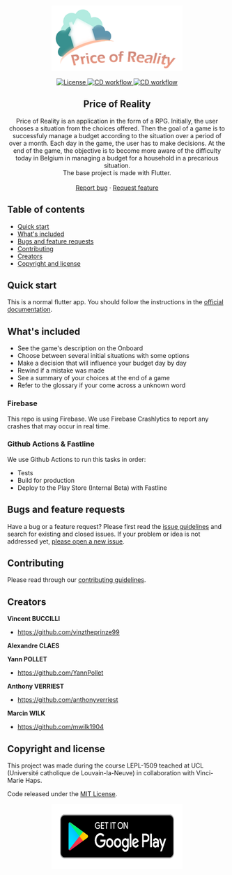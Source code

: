 <p align="center">
  <a>
    <img src="./assets/images/priceofreality_clear.png" alt="Logo" width=300 height=150>
  </a>
  <div align="center">
    <a href="https://img.shields.io/github/license/priceofreality/flutter-app"><img src="https://img.shields.io/github/license/priceofreality/flutter-app" alt="License"/>
    </a>
    <a href="https://img.shields.io/github/workflow/status/priceofreality/flutter-app/CD"><img src="https://img.shields.io/github/workflow/status/priceofreality/flutter-app/CD" alt="CD workflow"/>
    </a>
    <a href="https://img.shields.io/github/last-commit/priceofreality/flutter-app"><img src="https://img.shields.io/github/last-commit/priceofreality/flutter-app" alt="CD workflow"/>
    </a>
</div>
  <h2 align="center">Price of Reality</h2>

  <p align="center">
    Price of Reality is an application in the form of a RPG. Initially, the user chooses a situation  from the choices offered. Then the goal of a game is to successfuly manage a budget according to the situation over a period of over a month. Each day in the game, the user has to make decisions. At the end of the game, the objective is to become more aware of the difficulty today in Belgium in managing a budget for a household in a precarious situation.
    <br>
    The base project is made with Flutter.
    <br>
    <br>
    <a href="https://github.com/priceofreality/flutter-app/issues/new">Report bug</a>
    ·
    <a href="https://github.com/priceofreality/flutter-app/issues/new">Request feature</a>
  </p>
</p>

## Table of contents

- [Quick start](#quick-start)
- [What's included](#whats-included)
- [Bugs and feature requests](#bugs-and-feature-requests)
- [Contributing](#contributing)
- [Creators](#creators)
- [Copyright and license](#copyright-and-license)

## Quick start

This is a normal flutter app. You should follow the instructions in the [official documentation](https://flutter.io/docs/get-started/install).

## What's included

* See the game's description on the Onboard
* Choose between several initial situations with some options
* Make a decision that will influence your budget day by day
* Rewind if a mistake was made
* See a summary of your choices at the end of a game
* Refer to the glossary if your come across a unknown word

### Firebase

This repo is using Firebase. We use Firebase Crashlytics to report any crashes that may occur in real time.

### Github Actions & Fastline

We use Github Actions to run this tasks in order:
* Tests
* Build for production
* Deploy to the Play Store (Internal Beta) with Fastline

## Bugs and feature requests

Have a bug or a feature request? Please first read the [issue guidelines](https://github.com/priceofreality/flutter-app/master/CONTRIBUTING.md) and search for existing and closed issues. If your problem or idea is not addressed yet, [please open a new issue](https://github.com/priceofreality/flutter-app/issues/new).

## Contributing

Please read through our [contributing guidelines](https://github.com/priceofreality/flutter-app/master/CONTRIBUTING.md).

## Creators

**Vincent BUCCILLI**

- <https://github.com/vinztheprinze99>

**Alexandre CLAES**

**Yann POLLET**

- <https://github.com/YannPollet>

**Anthony VERRIEST**

- <https://github.com/anthonyverriest>

**Marcin WILK**

- <https://github.com/mwilk1904>

## Copyright and license
This project was made during the course LEPL-1509 teached at UCL (Université catholique de Louvain-la-Neuve) in collaboration with Vinci-Marie Haps.

Code released under the [MIT License](https://github.com/priceofreality/flutter-app/master/LICENSE).
<p align="center">
  <a href="https://play.google.com/store/apps/details?id=com.projet4.price_of_reality">
    <img  src="./assets/images/google-play-badge.png" alt="Logo" width=300 height=150>
  </a>

</p>